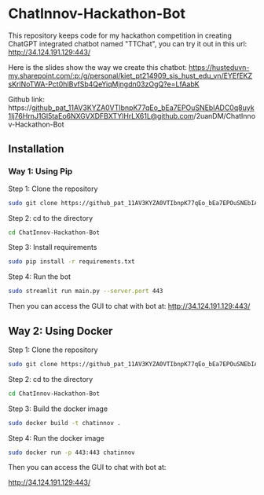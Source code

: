 # ChatInnov-Hackathon-Bot

This repository keeps code for my hackathon competition in creating ChatGPT integrated chatbot named "TTChat", you can try it out in this url: http://34.124.191.129:443/

Here is the slides show the way we create this chatbot: https://husteduvn-my.sharepoint.com/:p:/g/personal/kiet_pt214909_sis_hust_edu_vn/EYEfEKZsKrlNoTWA-Pct0hIBvfSb4QeYiqMjngdn03zOgQ?e=LfAabK

Github link: https://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@github.com/2uanDM/ChatInnov-Hackathon-Bot

## Installation

### Way 1: Using Pip

Step 1: Clone the repository

```bash
sudo git clone https://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@github.com/2uanDM/ChatInnov-Hackathon-Bot
```

Step 2: cd to the directory

```bash
cd ChatInnov-Hackathon-Bot
```

Step 3: Install requirements

```bash
sudo pip install -r requirements.txt
```

Step 4: Run the bot

```bash
sudo streamlit run main.py --server.port 443
```

Then you can access the GUI to chat with bot at:
http://34.124.191.129:443/

## Way 2: Using Docker

Step 1: Clone the repository

```bash
sudo git clone https://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@github.com/2uanDM/ChatInnov-Hackathon-Bot
```

Step 2: cd to the directory

```bash
cd ChatInnov-Hackathon-Bot
```

Step 3: Build the docker image

```bash
sudo docker build -t chatinnov .
```

Step 4: Run the docker image

```bash
sudo docker run -p 443:443 chatinnov
```

Then you can access the GUI to chat with bot at:

http://34.124.191.129:443/
